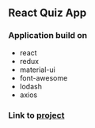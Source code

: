## React Quiz App

### Application build on

* react
* redux
* material-ui
* font-awesome
* lodash
* axios

### Link to [project](http://my-quiz.surge.sh)